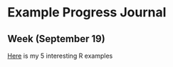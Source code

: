 # Example Progress Journal 
## Week (September 19) 
[Here](files/example_homework_0.html) is my 5 interesting R examples 
